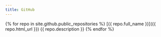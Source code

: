 ```yaml
---
title: GitHub
---
```


{% for repo in site.github.public_repositories %}
  [{{ repo.full_name }}]({{ repo.html_url }})
  {{ repo.description }}
{% endfor %}
